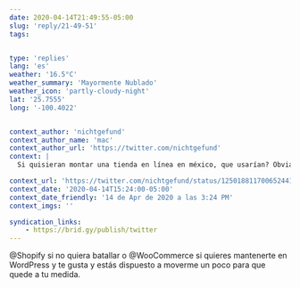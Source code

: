 ```yaml
---
date: 2020-04-14T21:49:55-05:00
slug: 'reply/21-49-51'
tags:


type: 'replies'
lang: 'es'
weather: '16.5°C'
weather_summary: 'Mayormente Nublado'
weather_icon: 'partly-cloudy-night'
lat: '25.7555'
long: '-100.4022'


context_author: 'nichtgefund'
context_author_name: 'mac'
context_author_url: 'https://twitter.com/nichtgefund'
context: |
  Si quisieran montar una tienda en línea en méxico, que usarían? Obviamente kichink queda descartado. De preferencia con integración con Wordpress o facebook.

context_url: 'https://twitter.com/nichtgefund/status/1250188117006524417?s=12'
context_date: '2020-04-14T15:24:00-05:00'
context_date_friendly: '14 de Apr de 2020 a las 3:24 PM'
context_imgs: ''

syndication_links:
    - https://brid.gy/publish/twitter
---
```

‪@Shopify si no quiera batallar o @WooCommerce si quieres mantenerte en WordPress y te gusta y estás dispuesto a moverme un poco para que quede a tu medida.‬